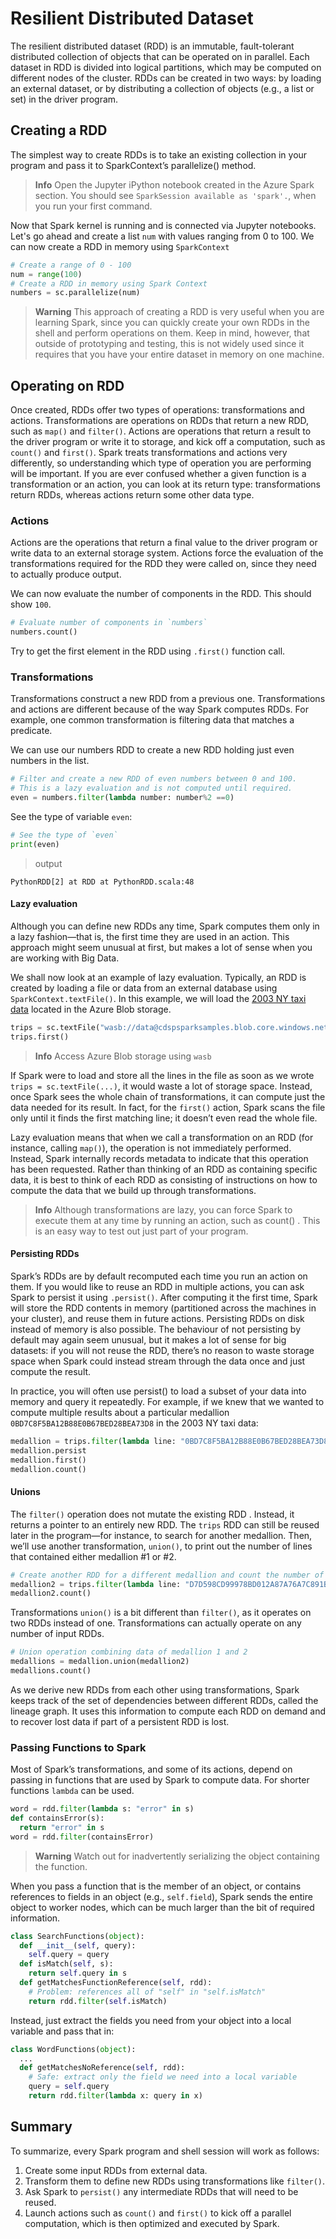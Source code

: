 # Resilient Distributed Dataset
The resilient distributed dataset (RDD) is an immutable, fault-tolerant
distributed collection of objects that can be operated on in parallel. Each
dataset in RDD is divided into logical partitions, which may be computed on
different nodes of the cluster. RDDs can be created in two ways: by loading an
external dataset, or by distributing a collection of objects (e.g., a list or
set) in the driver program.

## Creating a RDD
The simplest way to create RDDs is to take an existing collection in your
program and pass it to SparkContext’s parallelize() method.

> **Info** Open the Jupyter iPython notebook created in the Azure Spark section.
You should see `SparkSession available as 'spark'.`, when you run your first
command.

Now that Spark kernel is running and is connected via Jupyter notebooks. Let's
go ahead and create a list `num` with values ranging from 0 to 100. We can now
create a RDD in memory using `SparkContext`

```Python
# Create a range of 0 - 100
num = range(100)
# Create a RDD in memory using Spark Context
numbers = sc.parallelize(num)
```

> **Warning** This approach of creating a RDD is very useful when you are
learning Spark, since you can quickly create your own RDDs in the shell and
perform operations on them. Keep in mind, however, that outside of prototyping
and testing, this is not widely used since it requires that you have your entire
dataset in memory on one machine.

## Operating on RDD
Once created, RDDs offer two types of operations: transformations and actions.
Transformations are operations on RDDs that return a new RDD, such as `map()`
and `filter()`. Actions are operations that return a result to the driver
program or write it to storage, and kick off a computation, such as `count()`
and `first()`. Spark treats transformations and actions very differently, so
understanding which type of operation you are performing will be important.
If you are ever confused whether a given function is a transformation or an
action, you can look at its return type: transformations return RDDs,
whereas actions return some other data type.

### Actions
Actions are the operations that return a final value to the driver program or
write data to an external storage system. Actions force the evaluation of
the transformations required for the RDD they were called on, since they need to
actually produce output.

We can now evaluate the number of components in the RDD. This should show `100`.

```Python
# Evaluate number of components in `numbers`
numbers.count()
```
Try to get the first element in the RDD using `.first()` function call.

### Transformations

Transformations construct a new RDD from a previous one. Transformations and
actions are different because of the way Spark computes RDDs. For example, one
common transformation is filtering data that matches a predicate.

We can use our numbers RDD to create a new RDD holding just even numbers in the
list.

```Python
# Filter and create a new RDD of even numbers between 0 and 100.
# This is a lazy evaluation and is not computed until required.
even = numbers.filter(lambda number: number%2 ==0)
```

See the type of variable `even`:

```Python
# See the type of `even`
print(even)
```

> output

```shell
PythonRDD[2] at RDD at PythonRDD.scala:48
```

#### Lazy evaluation
Although you can define new RDDs any time, Spark computes them only in a lazy
fashion—that is, the first time they are used in an action. This approach might
seem unusual at first, but makes a lot of sense when you are working with Big
Data.

We shall now look at an example of lazy evaluation. Typically, an RDD is
created by loading a file or data from an external database using
`SparkContext.textFile()`. In this example, we will load the
[2003 NY taxi data](http://www.andresmh.com/nyctaxitrips/) located in the
Azure Blob storage.

```Python
trips = sc.textFile("wasb://data@cdspsparksamples.blob.core.windows.net/NYCTaxi/KDD2016/trip_data_12.csv")
trips.first()
```

> **Info** Access Azure Blob storage using `wasb`

If Spark were to load and store all the lines in the file as soon as we wrote
`trips = sc.textFile(...)`, it would waste a lot of storage space. Instead,
once Spark sees the whole chain of transformations, it can compute just the
data needed for its result. In fact, for the `first()` action, Spark scans the
file only until it finds the first matching line; it doesn’t even read the
whole file.

Lazy evaluation means that when we call a transformation on an RDD (for
instance, calling `map()`), the operation is not immediately performed.
Instead, Spark internally records metadata to indicate that this operation
has been requested. Rather than thinking of an RDD as containing specific
data, it is best to think of each RDD as consisting of instructions on how to
compute the data that we build up through transformations.

> **Info** Although transformations are lazy, you can force Spark to execute
them at any time by running an action, such as count() . This is an
easy way to test out just part of your program.

#### Persisting RDDs
Spark’s RDDs are by default recomputed each time you run an action on
them. If you would like to reuse an RDD in multiple actions, you can ask Spark to
persist it using `.persist()`. After computing it the first time, Spark will
store the RDD contents in memory (partitioned across the machines in
your cluster), and reuse them in future actions. Persisting RDDs on disk
instead of memory is also possible. The behaviour of not persisting by default
may again seem unusual, but it makes a lot of sense for big datasets: if you
will not reuse the RDD, there’s no reason to waste storage space when Spark
could instead stream through the data once and just compute the result.

In practice, you will often use persist() to load a subset of your data into memory
and query it repeatedly. For example, if we knew that we wanted to compute multiple
results about a particular medallion `0BD7C8F5BA12B88E0B67BED28BEA73D8` in the
2003 NY taxi data:

```Python
medallion = trips.filter(lambda line: "0BD7C8F5BA12B88E0B67BED28BEA73D8" in line)
medallion.persist
medallion.first()
medallion.count()
```

#### Unions
The `filter()` operation does not mutate the existing RDD . Instead, it returns
a pointer to an entirely new RDD. The `trips` RDD can still be reused later in the
program—for instance, to search for another medallion. Then, we’ll use another
transformation, `union()`, to print out the number of lines that contained
either medallion #1 or #2.

```Python
# Create another RDD for a different medallion and count the number of trips
medallion2 = trips.filter(lambda line: "D7D598CD99978BD012A87A76A7C891B7" in line)
medallion2.count()
```

Transformations `union()` is a bit different than `filter()`, as it operates on
two RDDs instead of one. Transformations can actually operate on any number of
input RDDs.

```Python
# Union operation combining data of medallion 1 and 2
medallions = medallion.union(medallion2)
medallions.count()
```
As we derive new RDDs from each other using transformations, Spark keeps
track of the set of dependencies between different RDDs, called the lineage graph. It
uses this information to compute each RDD on demand and to recover lost data if
part of a persistent RDD is lost.

### Passing Functions to Spark
Most of Spark’s transformations, and some of its actions, depend on passing in
functions that are used by Spark to compute data. For shorter functions `lambda`
can be used.

```Python
word = rdd.filter(lambda s: "error" in s)
def containsError(s):
  return "error" in s
word = rdd.filter(containsError)
```

> **Warning** Watch out for inadvertently serializing the object containing the function.

When you pass a function that is the member of an object, or contains references
to fields in an object (e.g., `self.field`), Spark sends the entire object to
worker nodes, which can be much larger than the bit of required information.

```Python
class SearchFunctions(object):
  def __init__(self, query):
    self.query = query
  def isMatch(self, s):
    return self.query in s
  def getMatchesFunctionReference(self, rdd):
    # Problem: references all of "self" in "self.isMatch"
    return rdd.filter(self.isMatch)
```

Instead, just extract the fields you need from your object into a local variable and pass
that in:

```Python
class WordFunctions(object):
  ...
  def getMatchesNoReference(self, rdd):
    # Safe: extract only the field we need into a local variable
    query = self.query
    return rdd.filter(lambda x: query in x)
```
## Summary
To summarize, every Spark program and shell session will work as follows:
1. Create some input RDDs from external data.
2. Transform them to define new RDDs using transformations like `filter()`.
3. Ask Spark to `persist()` any intermediate RDDs that will need to be reused.
4. Launch actions such as `count()` and `first()` to kick off a parallel
computation, which is then optimized and executed by Spark.
